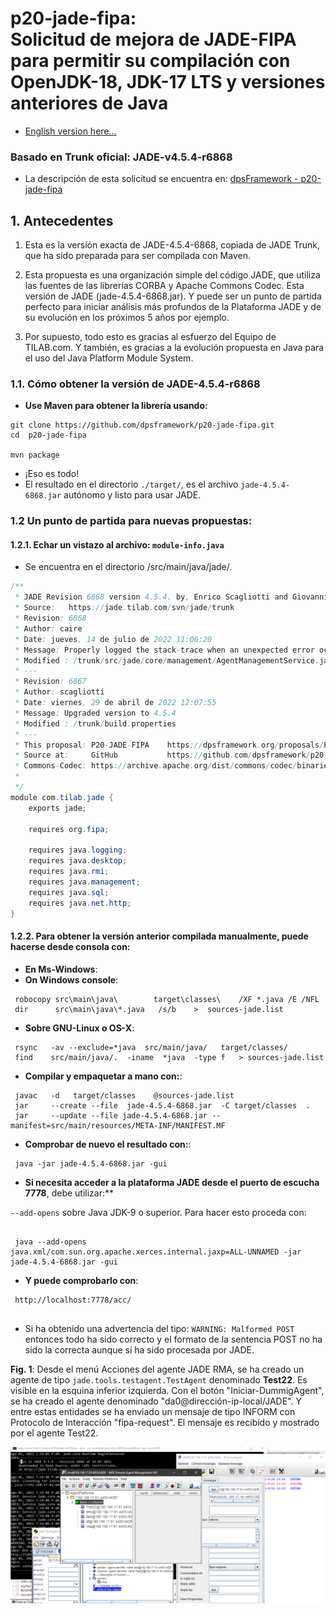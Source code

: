 # p20-jade-fipa: <br>Solicitud de mejora de JADE-FIPA para permitir su compilación con OpenJDK-18, JDK-17 LTS y versiones anteriores de Java

- [English version here...](README_en.md)

### Basado en Trunk oficial: JADE-v4.5.4-r6868

- La descripción de esta solicitud se encuentra en: [dpsFramework - p20-jade-fipa](https://dpsframework.org/proposals/P20-JADE-FIPA_es.html)


## 1. Antecedentes

1. Esta es la versión exacta de JADE-4.5.4-6868, copiada de JADE Trunk, que ha sido preparada para ser compilada con Maven.

1. Esta propuesta es una organización simple del código JADE, que utiliza las fuentes de las librerías CORBA y Apache Commons Codec. Esta versión de JADE (jade-4.5.4-6868.jar). Y puede ser un punto de partida perfecto para iniciar análisis más profundos de la Plataforma JADE y de su evolución en los próximos 5 años por ejemplo.

1. Por supuesto, todo esto es gracias al esfuerzo del Equipo de TILAB.com. Y también, es gracias a la evolución propuesta en Java para el uso del Java Platform Module System.


### 1.1. Cómo obtener la versión de JADE-4.5.4-r6868

- **Use Maven para obtener la librería usando:**

```shell
git clone https://github.com/dpsframework/p20-jade-fipa.git
cd  p20-jade-fipa

mvn package

```
- ¡Eso es todo!
- El resultado en el directorio `./target/`, es el archivo `jade-4.5.4-6868.jar` autónomo y listo para usar JADE.

### 1.2 Un punto de partida para nuevas propuestas:

#### 1.2.1. Echar un vistazo al archivo: `module-info.java`

- Se encuentra en el directorio /src/main/java/jade/.

```java
/**
 * JADE Revision 6868 version 4.5.4. by, Enrico Scagliotti and Giovanni Caire.
 * Source:   https://jade.tilab.com/svn/jade/trunk
 * Revision: 6868
 * Author: caire
 * Date: jueves, 14 de julio de 2022 11:06:20
 * Message: Properly logged the stack-trace when an unexpected error occurs creating an agent.
 * Modified : /trunk/src/jade/core/management/AgentManagementService.java
 * ---
 * Revision: 6867
 * Author: scagliotti
 * Date: viernes, 29 de abril de 2022 12:07:55
 * Message: Upgraded version to 4.5.4
 * Modified : /trunk/build.properties
 * ---
 * This proposal: P20-JADE-FIPA    https://dpsframework.org/proposals/P20-JADE-FIPA_en.html
 * Source at:     GitHub           https://github.com/dpsframework/p20-jade-fipa
 * Commons-Codec: https://archive.apache.org/dist/commons/codec/binaries/commons-codec-1.3.tar.gz
 *            
 */
module com.tilab.jade {
	exports jade;
    
	requires org.fipa;
    
	requires java.logging;
	requires java.desktop;
	requires java.rmi;
	requires java.management;
	requires java.sql;
	requires java.net.http;
}

```

#### 1.2.2. Para obtener la versión anterior compilada manualmente, puede hacerse desde consola con:

- **En Ms-Windows**:
- **On Windows console**:

```shell
 robocopy src\main\java\        target\classes\    /XF *.java /E /NFL
 dir      src\main\java\*.java   /s/b    >  sources-jade.list
```


- **Sobre GNU-Linux o OS-X**:

```shell
 rsync   -av --exclude=*java  src/main/java/   target/classes/
 find    src/main/java/.  -iname  *java  -type f   > sources-jade.list
```



- **Compilar y empaquetar a mano con:**:

```shell
 javac   -d   target/classes    @sources-jade.list
 jar     --create --file  jade-4.5.4-6868.jar  -C target/classes  .
 jar     --update --file jade-4.5.4-6868.jar --manifest=src/main/resources/META-INF/MANIFEST.MF
```

- **Comprobar de nuevo el resultado con:**:

```shell 
 java -jar jade-4.5.4-6868.jar -gui
```

- **Si necesita acceder a la plataforma JADE desde el puerto de escucha 7778**, debe utilizar:**

`--add-opens` sobre Java JDK-9 o superior. Para hacer esto proceda con:

```shell

 java --add-opens java.xml/com.sun.org.apache.xerces.internal.jaxp=ALL-UNNAMED -jar jade-4.5.4-6868.jar -gui
```

- **Y puede comprobarlo con**:

```shell
 http://localhost:7778/acc/
 
```


- Si ha obtenido una advertencia del tipo: `WARNING: Malformed POST` entonces todo ha sido correcto y el formato de la sentencia POST no ha sido la correcta aunque sí ha sido procesada por JADE.



**Fig. 1**: Desde el menú Acciones del agente JADE RMA, se ha creado un agente de tipo `jade.tools.testagent.TestAgent` denominado **Test22**. Es visible en la esquina inferior izquierda. Con el botón "Iniciar-DummigAgent", se ha creado el agente denominado "da0@dirección-ip-local/JADE". Y entre estas entidades se ha enviado un mensaje de tipo INFORM con Protocolo de Interacción "fipa-request". El mensaje es recibido y mostrado por el agente Test22.

![Resultados de la prueba con JADE-4.5.4-r6868 compilado con OpenJDK-18](./images/test-jade-rma-agent-454-6868-Java-JDK-17.png)
